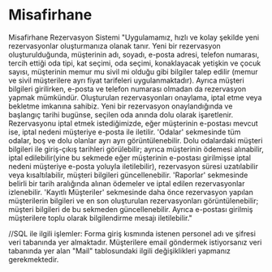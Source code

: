 # Misafirhane
Misafirhane Rezervasyon Sistemi
"Uygulamamız, hızlı ve kolay şekilde yeni rezervasyonlar oluşturmanıza olanak tanır. Yeni bir rezervasyon oluşturulduğunda, müşterinin adı, soyadı, e-posta adresi, telefon numarası, tercih ettiği oda tipi, kat seçimi, oda seçimi, konaklayacak yetişkin ve çocuk sayısı, müşterinin memur mu sivil mi olduğu gibi bilgiler talep edilir (memur ve sivil müşterilere ayrı fiyat tarifeleri uygulanmaktadır). Ayrıca müşteri bilgileri girilirken, e-posta ve telefon numarası olmadan da rezervasyon yapmak mümkündür. Oluşturulan rezervasyonları onaylama, iptal etme veya bekletme imkanına sahibiz. Yeni bir rezervasyon onaylandığında ve başlangıç tarihi bugünse, seçilen oda anında dolu olarak işaretlenir. Rezervasyonu iptal etmek istediğimizde, eğer müşterinin e-postası mevcut ise, iptal nedeni müşteriye e-posta ile iletilir. 'Odalar' sekmesinde tüm odalar, boş ve dolu olanlar ayrı ayrı görüntülenebilir. Dolu odalardaki müşteri bilgileri ile giriş-çıkış tarihleri görülebilir; ayrıca müşterinin ödemesi alınabilir, iptal edilebilir(yine bu sekmede eğer müşterinin e-postası girilmişse iptal nedeni müşteriye e-posta yoluyla iletilebilir), rezervasyon süresi uzatılabilir veya kısaltılabilir, müşteri bilgileri güncellenebilir. 'Raporlar' sekmesinde belirli bir tarih aralığında alınan ödemeler ve iptal edilen rezervasyonlar izlenebilir. 'Kayıtlı Müşteriler' sekmesinde daha önce rezervasyon yapılan müşterilerin bilgileri ve en son oluşturulan rezervasyonları görüntülenebilir; müşteri bilgileri de bu sekmeden güncellenebilir. Ayrıca e-postası girilmiş müşterilere toplu olarak bilgilendirme mesajı iletilebilir."

//SQL ile ilgili işlemler:
Forma giriş kısmında istenen personel adı ve şifresi veri tabanında yer almaktadır.
Müşterilere email göndermek istiyorsanız veri tabanında yer alan "Mail" tablosundaki ilgili değişiklikleri yapmanız gerekmektedir.
